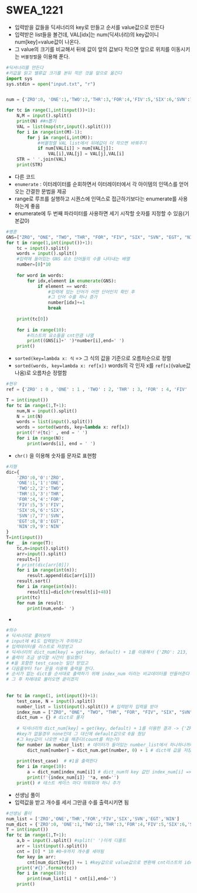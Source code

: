 #  SWEA_1221

- 입력받을 값들을 딕셔너리의 key로 만들고 순서를 value값으로 만든다
- 입력받은 list들을 볼건데, VAL[idx]는 num(딕셔너리)의 key값이니 num[key]=value값이 나온다.
- 그 value의 크기를 비교해서 뒤에 값이 앞의 값보다 작으면 앞으로 위치를 이동시키는 `버블정렬`을 이용해 푼다.

```python
#딕셔너리를 만든다
#키값을 읽고 밸류값 크기를 본뒤 작은 것을 앞으로 옮긴다
import sys
sys.stdin = open("input.txt", "r")


num = {'ZRO':0, 'ONE':1,'TWO':2,'THR':3,'FOR':4,'FIV':5,'SIX':6,'SVN':7,'EGT':8,'NIN':9}

for tc in range(1,int(input())+1):
    N,M = input().split()
    print(N) ##n뽑기
    VAL = list(map(str,input().split()))
    for i in range(int(M)-1):
        for j in range(i,int(M)):
            #버블정렬 VAL list에서 뒤에값이 더 작으면 바꿔주기
            if num[VAL[i]] > num[VAL[j]]: 
                VAL[i],VAL[j] = VAL[j],VAL[i]
    STR = ' '.join(VAL)
    print(STR)
```

- 다른 코드
- `enumerate` : 이터레이터를 순회하면서 이터레이터에서 각 아이템의 인덱스를 얻어오는 간결한 문법을 제공
- range로 루프를 실행하고 시퀀스에 인덱스로 접근하기보다는 enumerate를 사용하는게 좋음
- enumerate에 두 번째 파라미터를 사용하면 세기 시작할 숫자를 지정할 수 있음(기본값0)

```python
#병훈
GNS=["ZRO", "ONE", "TWO", "THR", "FOR", "FIV", "SIX", "SVN", "EGT", "NIN"]
for t in range(1,int(input())+1):
    tc = input().split()
    words = input().split()
    #입력에 들어있는 GNS 요소 단어들의 수를 나타내는 배열
    number=[0]*10
 
    for word in words:
        for idx,element in enumerate(GNS):
            if element == word:
                #입력에 있는 단어가 어떤 단어인지 확인 후 
                #그 단어 수를 하나 증가
                number[idx]+=1
                break
 
    print(tc[0])
    
    for i in range(10):
        #리스트의 요소들을 cnt만큼 나열
        print((GNS[i]+' ')*number[i],end=' ')
    print()
```

- `sorted(key=lambda x: 식` => 그 식의 값을 기준으로 오름차순으로 정렬
- `sorted(words, key=lambda x: ref[x])` words의 각 인자 x를 `ref[x]`(value값나옴)로 오름차순 정렬함 

```python
#현우
ref = {'ZRO' : 0 , 'ONE' : 1 , 'TWO' : 2, 'THR' : 3, 'FOR' : 4, 'FIV' : 5, 'SIX' : 6, 'SVN': 7, 'EGT': 8, 'NIN': 9}

T = int(input())
for tc in range(1,T+1):
    num,N = input().split()
    N = int(N)
    words = list(input().split())
    words = sorted(words, key=lambda x: ref[x])
    print(f'#{tc}' , end = ' ')
    for i in range(N):
        print(words[i], end = ' ')
```

- `chr()` 을 이용해 숫자를 문자로 표현함

```python
#지형
dic={
    'ZRO':0,'0':'ZRO',
    'ONE':1,'1':'ONE',
    'TWO':2,'2':'TWO',
    'THR':3,'3':'THR',
    'FOR':4,'4':'FOR',
    'FIV':5,'5':'FIV',
    'SIX':6,'6':'SIX',
    'SVN':7,'7':'SVN',
    'EGT':8,'8':'EGT',
    'NIN':9,'9':'NIN'
}
T=int(input())
for _ in range(T):
    tc,n=input().split()
    arr=input().split()
    result=[]
    # print(dic[arr[0]])
    for i in range(int(n)):
        result.append(dic[arr[i]])
    result.sort()
    for i in range(int(n)):
        result[i]=dic[chr(result[i]+48)]
    print(tc)
    for num in result:
        print(num,end=' ')
```

- 

```python
#의수
# 딕셔너리로 풀어보자
# input에 #1도 입력받는거 주의하고
# 입력테이터를 리스트로 저장받고
# 딕셔너리의 dict_num[key] = get(key, default) + 1를 이용해서 {'ZRO': 213, 'ONE': 123...}이런식으로 저장되게 한다.
# 출력이 조금 생각할 시간이 필요했다
# #을 포함한 test_case는 일단 받았고
# 다음줄부터 for 문을 이용해 출력을 한다.
# 순서가 없는 dict를 순서대로 출력하기 위해 index_num 이라는 비교데이터를 만들어준다
# 그 후 차례대로 불러오면 끝이겠지
 
 
for tc in range(1, int(input())+1):
    test_case, N = input().split() 
    number_list = list(input().split()) # 입력받자 입력을 받아 
    index_num = ["ZRO", "ONE", "TWO", "THR", "FOR", "FIV", "SIX", "SVN", "EGT", "NIN"] # 비교를 위해 인덱스를 준다.
    dict_num = {} # dict로 풀자
 
    # 딕셔너리의 dict_num[key] = get(key, default) + 1를 이용한 결과 -> {'ZRO': 213, 'ONE': 123...}
    #key가 없을경우 none인데 그 대신에 default값으로 0을 줬당
    #그 key값이 나오면 +1을 해준다(count를 하는거)
    for number in number_list: # 데이터가 들어있는 number_list에서 하나하나꺼내서 확인
        dict_num[number] = dict_num.get(number, 0) + 1 # dict에 값을 저장하자
 
    print(test_case)  # #1을 출력한다
    for i in range(10):
        a = dict_num[index_num[i]] # dict_num의 key 값인 index_num[i] => 순서대로 위의 인덱스를 불러오자,,,
        print(f'{index_num[i]} '*a, end='')
    print() # 테스트 케이스 마다 띄워줘야 하니 추가
```

- 선생님 풀이
- 입력값을 받고 개수를 세서 그만큼 수를 출력시키면 됨

```python
#선생님 풀이
num_list = ['ZRO','ONE','THR','FOR','FIV','SIX','SVN','EGT','NIN']
num_dict = {'ZRO':0, 'ONE':1,'TWO':2,'THR':3,'FOR':4,'FIV':5,'SIX':6,'SVN':7,'EGT':8,'NIN':9}
T = int(input())
for tc in range(1,T+1):
    a,b = input().split() #split(' ')이게 디폴트
    arr = list(input().split())
    cnt = [0] * 10 #0~9까지 개수를 세야됨
    for key in arr:
        cnt[num_dict[key]] += 1 #key값으로 value값으로 변환해 cnt리스트의 idx값들에각각 더해줌
    print('#{}'.format(tc))
    for i in range(10):
        print(num_list[i] * cnt[i],end='')
    print()
```

